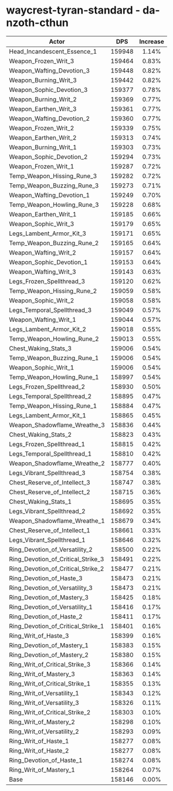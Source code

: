 # waycrest-tyran-standard - da-nzoth-cthun
| Actor | DPS | Increase |
|---|:---:|:---:|
|Head_Incandescent_Essence_1|159948|1.14%|
|Weapon_Frozen_Writ_3|159464|0.83%|
|Weapon_Wafting_Devotion_3|159448|0.82%|
|Weapon_Burning_Writ_3|159442|0.82%|
|Weapon_Sophic_Devotion_3|159377|0.78%|
|Weapon_Burning_Writ_2|159369|0.77%|
|Weapon_Earthen_Writ_3|159361|0.77%|
|Weapon_Wafting_Devotion_2|159360|0.77%|
|Weapon_Frozen_Writ_2|159339|0.75%|
|Weapon_Earthen_Writ_2|159313|0.74%|
|Weapon_Burning_Writ_1|159303|0.73%|
|Weapon_Sophic_Devotion_2|159294|0.73%|
|Weapon_Frozen_Writ_1|159287|0.72%|
|Temp_Weapon_Hissing_Rune_3|159282|0.72%|
|Temp_Weapon_Buzzing_Rune_3|159273|0.71%|
|Weapon_Wafting_Devotion_1|159249|0.70%|
|Temp_Weapon_Howling_Rune_3|159228|0.68%|
|Weapon_Earthen_Writ_1|159185|0.66%|
|Weapon_Sophic_Writ_3|159179|0.65%|
|Legs_Lambent_Armor_Kit_3|159171|0.65%|
|Temp_Weapon_Buzzing_Rune_2|159165|0.64%|
|Weapon_Wafting_Writ_2|159157|0.64%|
|Weapon_Sophic_Devotion_1|159153|0.64%|
|Weapon_Wafting_Writ_3|159143|0.63%|
|Legs_Frozen_Spellthread_3|159120|0.62%|
|Temp_Weapon_Hissing_Rune_2|159059|0.58%|
|Weapon_Sophic_Writ_2|159058|0.58%|
|Legs_Temporal_Spellthread_3|159049|0.57%|
|Weapon_Wafting_Writ_1|159044|0.57%|
|Legs_Lambent_Armor_Kit_2|159018|0.55%|
|Temp_Weapon_Howling_Rune_2|159013|0.55%|
|Chest_Waking_Stats_3|159006|0.54%|
|Temp_Weapon_Buzzing_Rune_1|159006|0.54%|
|Weapon_Sophic_Writ_1|159006|0.54%|
|Temp_Weapon_Howling_Rune_1|158997|0.54%|
|Legs_Frozen_Spellthread_2|158930|0.50%|
|Legs_Temporal_Spellthread_2|158895|0.47%|
|Temp_Weapon_Hissing_Rune_1|158884|0.47%|
|Legs_Lambent_Armor_Kit_1|158865|0.45%|
|Weapon_Shadowflame_Wreathe_3|158836|0.44%|
|Chest_Waking_Stats_2|158823|0.43%|
|Legs_Frozen_Spellthread_1|158815|0.42%|
|Legs_Temporal_Spellthread_1|158810|0.42%|
|Weapon_Shadowflame_Wreathe_2|158777|0.40%|
|Legs_Vibrant_Spellthread_3|158754|0.38%|
|Chest_Reserve_of_Intellect_3|158747|0.38%|
|Chest_Reserve_of_Intellect_2|158715|0.36%|
|Chest_Waking_Stats_1|158695|0.35%|
|Legs_Vibrant_Spellthread_2|158692|0.35%|
|Weapon_Shadowflame_Wreathe_1|158679|0.34%|
|Chest_Reserve_of_Intellect_1|158661|0.33%|
|Legs_Vibrant_Spellthread_1|158646|0.32%|
|Ring_Devotion_of_Versatility_2|158500|0.22%|
|Ring_Devotion_of_Critical_Strike_3|158491|0.22%|
|Ring_Devotion_of_Critical_Strike_2|158477|0.21%|
|Ring_Devotion_of_Haste_3|158473|0.21%|
|Ring_Devotion_of_Versatility_3|158473|0.21%|
|Ring_Devotion_of_Mastery_3|158425|0.18%|
|Ring_Devotion_of_Versatility_1|158416|0.17%|
|Ring_Devotion_of_Haste_2|158411|0.17%|
|Ring_Devotion_of_Critical_Strike_1|158401|0.16%|
|Ring_Writ_of_Haste_3|158399|0.16%|
|Ring_Devotion_of_Mastery_1|158383|0.15%|
|Ring_Devotion_of_Mastery_2|158380|0.15%|
|Ring_Writ_of_Critical_Strike_3|158366|0.14%|
|Ring_Writ_of_Mastery_3|158363|0.14%|
|Ring_Writ_of_Critical_Strike_1|158355|0.13%|
|Ring_Writ_of_Versatility_1|158343|0.12%|
|Ring_Writ_of_Versatility_3|158326|0.11%|
|Ring_Writ_of_Critical_Strike_2|158303|0.10%|
|Ring_Writ_of_Mastery_2|158298|0.10%|
|Ring_Writ_of_Versatility_2|158293|0.09%|
|Ring_Writ_of_Haste_1|158277|0.08%|
|Ring_Writ_of_Haste_2|158277|0.08%|
|Ring_Devotion_of_Haste_1|158274|0.08%|
|Ring_Writ_of_Mastery_1|158264|0.07%|
|Base|158146|0.00%|
